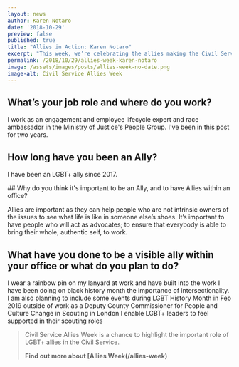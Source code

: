 ```yaml
---
layout: news
author: Karen Notaro
date: '2018-10-29'
preview: false
published: true
title: "Allies in Action: Karen Notaro"
excerpt: "This week, we’re celebrating the allies making the Civil Service a great place to work for LGBT+ people. Karen works for the Ministry of Justice. Here's why being an ally is important to Karen."
permalink: /2018/10/29/allies-week-karen-notaro
image: /assets/images/posts/allies-week-no-date.png
image-alt: Civil Service Allies Week
---
```


## What’s your job role and where do you work? 

I work as an engagement and employee lifecycle expert and race ambassador in the Ministry of Justice's People Group. I've been in this post for two years. 

## How long have you been an Ally?  

I have been an LGBT+ ally since 2017.

## Why do you think it's important to be an Ally, and to have Allies within an office?  

Allies are important as they can help people who are not intrinsic owners of the issues to see what life is like in someone else’s shoes. It’s important to have people who will act as advocates; to ensure that everybody is able to bring their whole, authentic self, to work.

## What have you done to be a visible ally within your office or what do you plan to do? 

I wear a rainbow pin on my lanyard at work and have built into the work I have been doing on black history month the importance of intersectionality. I am also planning to include some events during LGBT History Month in Feb 2019 outside of work as a Deputy County Commissioner for People and Culture Change in Scouting in London I enable LGBT+ leaders to feel supported in their scouting roles

> Civil Service Allies Week is a chance to highlight the important role of LGBT+ allies in the Civil Service. 
>
> **Find out more about [Allies Week(/allies-week)**